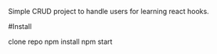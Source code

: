 Simple CRUD project to handle users for learning react hooks.

#Install

clone repo
npm install
npm start

